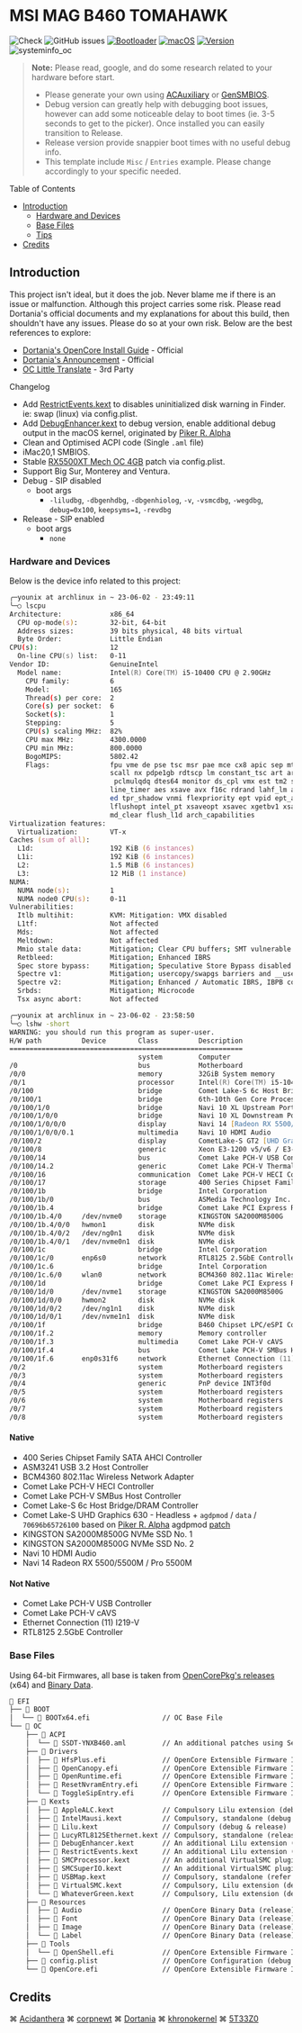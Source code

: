 # MSI MAG B460 TOMAHAWK

![Check](https://img.shields.io/badge/Status-Pass-brightgreen)
![GitHub issues](https://img.shields.io/github/issues/theofficialcopypaste/ASRockB460MSL-OC?color=blue&label=Issues)
[![Bootloader](https://img.shields.io/badge/Bootloader-OpenCore-yellow)](https://github.com/theofficialcopypaste/ASRockB460MSL-OC/releases)
[![macOS](https://img.shields.io/badge/Compatible-Monterey/Ventura-orange)](https://www.apple.com/ge/macos/monterey/)
[![Version](https://img.shields.io/badge/Version-0.9.2-white)](https://github.com/acidanthera/OpenCorePkg/releases)
![systeminfo_oc](https://github.com/iamyounix/msimagb460_tomahawk/assets/72515939/5bf2d4e5-3dc1-4e2a-97d3-a7b1d0ce212a)

> **Note:** Please read, google, and do some research related to your hardware before start.
>
> - Please generate your own using [ACAuxiliary](https://github.com/ic005k/OCAuxiliaryTools) or [GenSMBIOS](https://github.com/corpnewt/GenSMBIOS).
> - Debug version can greatly help with debugging boot issues, however can add some noticeable delay to boot times (ie. 3-5 seconds to get to the picker). Once installed you can easily transition to Release.
> - Release version provide snappier boot times with no useful debug info.
> - This template include `Misc` / `Entries` example. Please change accordingly to your specific needed.

Table of Contents

- [Introduction](#introduction)
  - [Hardware and Devices](#hardware-and-devices)
  - [Base Files](#base-files)
  - [Tips](https://github.com/iamyounix/msimagb460_tomahawk/blob/main/oc_tips/tips%20introduction.md)
- [Credits](#credits)

## Introduction

This project isn't ideal, but it does the job. Never blame me if there is an issue or malfunction.   Although this project carries some risk. Please read Dortania's official documents and my explanations for about this build, then shouldn't have any issues. Please do so at your own risk. Below are the best references to explore:

- [Dortania's OpenCore Install Guide](https://dortania.github.io/OpenCore-Install-Guide/) - Official
- [Dortania's Announcement](https://dortania.github.io/) - Official
- [OC Little Translate](https://github.com/5T33Z0/OC-Little-Translated) - 3rd Party

Changelog

- Add [RestrictEvents.kext](https://github.com/acidanthera/RestrictEvents) to disables uninitialized disk warning in Finder. ie: swap (linux) via config.plist.
- Add [DebugEnhancer.kext](https://github.com/acidanthera/DebugEnhancer) to debug version, enable additional debug output in the macOS kernel, originated by [Piker R. Alpha](https://github.com/Piker-Alpha)
- Clean and Optimised ACPI code (Single `.aml` file)
- iMac20,1 SMBIOS.
- Stable [RX5500XT Mech OC 4GB](https://www.msi.com/Graphics-Card/Radeon-RX-5500-XT-MECH-4G-OC) patch via config.plist.
- Support Big Sur, Monterey and Ventura.
- Debug - SIP disabled
  - boot args
    - `-liludbg`, `-dbgenhdbg`, `-dbgenhiolog`, `-v`, `-vsmcdbg`, `-wegdbg`, `debug=0x100`, `keepsyms=1`, `-revdbg`
- Release - SIP enabled
  - boot args
    - `none`

### Hardware and Devices

Below is the device info related to this project:

```zsh
╭─younix at archlinux in ~ 23-06-02 - 23:49:11
╰─○ lscpu
Architecture:            x86_64
  CPU op-mode(s):        32-bit, 64-bit
  Address sizes:         39 bits physical, 48 bits virtual
  Byte Order:            Little Endian
CPU(s):                  12
  On-line CPU(s) list:   0-11
Vendor ID:               GenuineIntel
  Model name:            Intel(R) Core(TM) i5-10400 CPU @ 2.90GHz
    CPU family:          6
    Model:               165
    Thread(s) per core:  2
    Core(s) per socket:  6
    Socket(s):           1
    Stepping:            5
    CPU(s) scaling MHz:  82%
    CPU max MHz:         4300.0000
    CPU min MHz:         800.0000
    BogoMIPS:            5802.42
    Flags:               fpu vme de pse tsc msr pae mce cx8 apic sep mtrr pge mca cmov pat pse36 clflush dts acpi mmx fxsr sse sse2 ss ht tm pbe sy
                         scall nx pdpe1gb rdtscp lm constant_tsc art arch_perfmon pebs bts rep_good nopl xtopology nonstop_tsc cpuid aperfmperf pni
                          pclmulqdq dtes64 monitor ds_cpl vmx est tm2 ssse3 sdbg fma cx16 xtpr pdcm pcid sse4_1 sse4_2 x2apic movbe popcnt tsc_dead
                         line_timer aes xsave avx f16c rdrand lahf_lm abm 3dnowprefetch cpuid_fault invpcid_single ssbd ibrs ibpb stibp ibrs_enhanc
                         ed tpr_shadow vnmi flexpriority ept vpid ept_ad fsgsbase tsc_adjust bmi1 avx2 smep bmi2 erms invpcid mpx rdseed adx smap c
                         lflushopt intel_pt xsaveopt xsavec xgetbv1 xsaves dtherm ida arat pln pts hwp hwp_notify hwp_act_window hwp_epp pku ospke 
                         md_clear flush_l1d arch_capabilities
Virtualization features: 
  Virtualization:        VT-x
Caches (sum of all):     
  L1d:                   192 KiB (6 instances)
  L1i:                   192 KiB (6 instances)
  L2:                    1.5 MiB (6 instances)
  L3:                    12 MiB (1 instance)
NUMA:                    
  NUMA node(s):          1
  NUMA node0 CPU(s):     0-11
Vulnerabilities:         
  Itlb multihit:         KVM: Mitigation: VMX disabled
  L1tf:                  Not affected
  Mds:                   Not affected
  Meltdown:              Not affected
  Mmio stale data:       Mitigation; Clear CPU buffers; SMT vulnerable
  Retbleed:              Mitigation; Enhanced IBRS
  Spec store bypass:     Mitigation; Speculative Store Bypass disabled via prctl
  Spectre v1:            Mitigation; usercopy/swapgs barriers and __user pointer sanitization
  Spectre v2:            Mitigation; Enhanced / Automatic IBRS, IBPB conditional, RSB filling, PBRSB-eIBRS SW sequence
  Srbds:                 Mitigation; Microcode
  Tsx async abort:       Not affected
```

```zsh
╭─younix at archlinux in ~ 23-06-02 - 23:58:50
╰─○ lshw -short 
WARNING: you should run this program as super-user.
H/W path          Device        Class          Description
==========================================================
                                system         Computer
/0                              bus            Motherboard
/0/0                            memory         32GiB System memory
/0/1                            processor      Intel(R) Core(TM) i5-10400 CPU @ 2.90GHz
/0/100                          bridge         Comet Lake-S 6c Host Bridge/DRAM Controller
/0/100/1                        bridge         6th-10th Gen Core Processor PCIe Controller (x16)
/0/100/1/0                      bridge         Navi 10 XL Upstream Port of PCI Express Switch
/0/100/1/0/0                    bridge         Navi 10 XL Downstream Port of PCI Express Switch
/0/100/1/0/0/0                  display        Navi 14 [Radeon RX 5500/5500M / Pro 5500M]
/0/100/1/0/0/0.1                multimedia     Navi 10 HDMI Audio
/0/100/2                        display        CometLake-S GT2 [UHD Graphics 630]
/0/100/8                        generic        Xeon E3-1200 v5/v6 / E3-1500 v5 / 6th/7th/8th Gen Core Processor Gaussian Mixture Model
/0/100/14                       bus            Comet Lake PCH-V USB Controller
/0/100/14.2                     generic        Comet Lake PCH-V Thermal Subsystem
/0/100/16                       communication  Comet Lake PCH-V HECI Controller
/0/100/17                       storage        400 Series Chipset Family SATA AHCI Controller
/0/100/1b                       bridge         Intel Corporation
/0/100/1b/0                     bus            ASMedia Technology Inc.
/0/100/1b.4                     bridge         Comet Lake PCI Express Root Port #21
/0/100/1b.4/0     /dev/nvme0    storage        KINGSTON SA2000M8500G
/0/100/1b.4/0/0   hwmon1        disk           NVMe disk
/0/100/1b.4/0/2   /dev/ng0n1    disk           NVMe disk
/0/100/1b.4/0/1   /dev/nvme0n1  disk           NVMe disk
/0/100/1c                       bridge         Intel Corporation
/0/100/1c/0       enp6s0        network        RTL8125 2.5GbE Controller
/0/100/1c.6                     bridge         Intel Corporation
/0/100/1c.6/0     wlan0         network        BCM4360 802.11ac Wireless Network Adapter
/0/100/1d                       bridge         Comet Lake PCI Express Root Port 9
/0/100/1d/0       /dev/nvme1    storage        KINGSTON SA2000M8500G
/0/100/1d/0/0     hwmon2        disk           NVMe disk
/0/100/1d/0/2     /dev/ng1n1    disk           NVMe disk
/0/100/1d/0/1     /dev/nvme1n1  disk           NVMe disk
/0/100/1f                       bridge         B460 Chipset LPC/eSPI Controller
/0/100/1f.2                     memory         Memory controller
/0/100/1f.3                     multimedia     Comet Lake PCH-V cAVS
/0/100/1f.4                     bus            Comet Lake PCH-V SMBus Host Controller
/0/100/1f.6       enp0s31f6     network        Ethernet Connection (11) I219-V
/0/2                            system         Motherboard registers
/0/3                            system         Motherboard registers
/0/4                            generic        PnP device INT3f0d
/0/5                            system         Motherboard registers
/0/6                            system         Motherboard registers
/0/7                            system         Motherboard registers
/0/8                            system         Motherboard registers
```

#### Native

- 400 Series Chipset Family SATA AHCI Controller
- ASM3241 USB 3.2 Host Controller
- BCM4360 802.11ac Wireless Network Adapter
- Comet Lake PCH-V HECI Controller
- Comet Lake PCH-V SMBus Host Controller
- Comet Lake-S 6c Host Bridge/DRAM Controller
- Comet Lake-S UHD Graphics 630 - Headless + `agdpmod` / `data` / `70696b65726100` based on [Piker R. Alpha](https://github.com/Piker-Alpha) agdpmod [patch](https://pikeralpha.wordpress.com/2015/11/23/patching-applegraphicsdevicepolicy-kext/)
- KINGSTON SA2000M8500G NVMe SSD No. 1
- KINGSTON SA2000M8500G NVMe SSD No. 2
- Navi 10 HDMI Audio
- Navi 14 Radeon RX 5500/5500M / Pro 5500M

#### Not Native

- Comet Lake PCH-V USB Controller
- Comet Lake PCH-V cAVS
- Ethernet Connection (11) I219-V
- RTL8125 2.5GbE Controller

### Base Files

Using 64-bit Firmwares, all base is taken from [OpenCorePkg's releases](https://github.com/acidanthera/OpenCorePkg/releases/) (x64) and [Binary Data](https://github.com/acidanthera/OcBinaryData).

```zsh
📁 EFI
├── 📁 BOOT
│  └── 📃 BOOTx64.efi                  // OC Base File
└── 📁 OC
    ├── 📁 ACPI
    │  └── 📃 SSDT-YNXB460.aml         // An additional patches using Secondary System Description Tables
    ├── 📁 Drivers
    │  ├── 📃 HfsPlus.efi              // OpenCore Extensible Firmware Interface, Binary Data (release)
    │  ├── 📃 OpenCanopy.efi           // OpenCore Extensible Firmware Interface, OpenCore Package (debug & release)
    │  ├── 📃 OpenRuntime.efi          // OpenCore Extensible Firmware Interface, OpenCore Package (debug & release)
    │  ├── 📃 ResetNvramEntry.efi      // OpenCore Extensible Firmware Interface, OpenCore Package (debug & release)
    │  └── 📃 ToggleSipEntry.efi       // OpenCore Extensible Firmware Interface, OpenCore Package (debug & release) 
    ├── 📁 Kexts
    │  ├── 📃 AppleALC.kext            // Compulsory Lilu extension (debug & release)
    │  ├── 📃 IntelMausi.kext          // Compulsory, standalone (debug & release)
    │  ├── 📃 Lilu.kext                // Compulsory (debug & release)
    │  ├── 📃 LucyRTL8125Ethernet.kext // Compulsory, standalone (release)
    │  ├── 📃 DebugEnhancer.kext       // An additional Lilu extension (debug)
    │  ├── 📃 RestrictEvents.kext      // An additional Lilu extension (debug & release)
    │  ├── 📃 SMCProcessor.kext        // An additional VirtualSMC plugin (debug & release)
    │  ├── 📃 SMCSuperIO.kext          // An additional VirtualSMC plugin (debug & release)
    │  ├── 📃 USBMap.kext              // Compulsory, standalone (refer USBToolbox/Windows and USBMap/MacOS)
    │  ├── 📃 VirtualSMC.kext          // Compulsory, Lilu extension (debug & release)
    │  └── 📃 WhateverGreen.kext       // Compulsory, Lilu extension (debug & release)
    ├── 📁 Resources
    │  ├── 📃 Audio                    // OpenCore Binary Data (release)
    │  ├── 📃 Font                     // OpenCore Binary Data (release)
    │  ├── 📃 Image                    // OpenCore Binary Data (release)
    │  └── 📃 Label                    // OpenCore Binary Data (release)
    ├── 📁 Tools
    │  └── 📃 OpenShell.efi            // OpenCore Extensible Firmware Interface (debug & release) 
    ├── 📃 config.plist                // OpenCore Configuration (debug & release)
    └── 📃 OpenCore.efi                // OpenCore Extensible Firmware Interface (debug & release)
```

## Credits

⌘ [Acidanthera](https://github.com/acidanthera/) ⌘ [corpnewt](https://github.com/corpnewt) ⌘ [Dortania](https://github.com/dortania) ⌘ [khronokernel](https://github.com/khronokernel) ⌘ [5T33Z0](https://github.com/5T33Z0)
